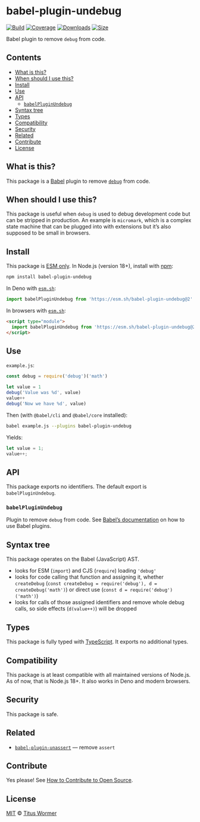 # babel-plugin-undebug

[![Build][build-badge]][build]
[![Coverage][coverage-badge]][coverage]
[![Downloads][downloads-badge]][downloads]
[![Size][size-badge]][size]

Babel plugin to remove `debug` from code.

## Contents

* [What is this?](#what-is-this)
* [When should I use this?](#when-should-i-use-this)
* [Install](#install)
* [Use](#use)
* [API](#api)
  * [`babelPluginUndebug`](#babelpluginundebug)
* [Syntax tree](#syntax-tree)
* [Types](#types)
* [Compatibility](#compatibility)
* [Security](#security)
* [Related](#related)
* [Contribute](#contribute)
* [License](#license)

## What is this?

This package is a [Babel][] plugin to remove [`debug`][debug] from code.

## When should I use this?

This package is useful when `debug` is used to debug development code but can be
stripped in production.
An example is `micromark`, which is a complex state machine that can be plugged
into with extensions but it’s also supposed to be small in browsers.

## Install

This package is [ESM only][esm].
In Node.js (version 18+), install with [npm][]:

```sh
npm install babel-plugin-undebug
```

In Deno with [`esm.sh`][esmsh]:

```js
import babelPluginUndebug from 'https://esm.sh/babel-plugin-undebug@2'
```

In browsers with [`esm.sh`][esmsh]:

```html
<script type="module">
  import babelPluginUndebug from 'https://esm.sh/babel-plugin-undebug@2?bundle'
</script>
```

## Use

`example.js`:

```js
const debug = require('debug')('math')

let value = 1
debug('Value was %d', value)
value++
debug('Now we have %d', value)
```

Then (with `@babel/cli` and `@babel/core` installed):

```sh
babel example.js --plugins babel-plugin-undebug
```

Yields:

```js
let value = 1;
value++;
```

## API

This package exports no identifiers.
The default export is `babelPluginUndebug`.

### `babelPluginUndebug`

Plugin to remove `debug` from code.
See [Babel’s documentation][babel-plugins] on how to use Babel plugins.

## Syntax tree

This package operates on the Babel (JavaScript) AST.

* looks for ESM (`import`) and CJS (`require`) loading `'debug'`
* looks for code calling that function and assigning it, whether `createDebug`
  (`const createDebug = require('debug'), d = createDebug('math')`)
  or direct use
  (`const d = require('debug')('math')`)
* looks for calls of those assigned identifiers and remove whole debug calls,
  so side effects (`d(value++)`) will be dropped

## Types

This package is fully typed with [TypeScript][].
It exports no additional types.

## Compatibility

This package is at least compatible with all maintained versions of Node.js.
As of now, that is Node.js 18+.
It also works in Deno and modern browsers.

## Security

This package is safe.

## Related

* [`babel-plugin-unassert`](https://github.com/unassert-js/babel-plugin-unassert)
  — remove `assert`

## Contribute

Yes please!
See [How to Contribute to Open Source][contribute].

## License

[MIT][license] © [Titus Wormer][author]

<!-- Definitions -->

[build-badge]: https://github.com/wooorm/babel-plugin-undebug/workflows/main/badge.svg

[build]: https://github.com/wooorm/babel-plugin-undebug/actions

[coverage-badge]: https://img.shields.io/codecov/c/github/wooorm/babel-plugin-undebug.svg

[coverage]: https://codecov.io/github/wooorm/babel-plugin-undebug

[downloads-badge]: https://img.shields.io/npm/dm/babel-plugin-undebug.svg

[downloads]: https://www.npmjs.com/package/babel-plugin-undebug

[size-badge]: https://img.shields.io/bundlephobia/minzip/babel-plugin-undebug.svg

[size]: https://bundlephobia.com/result?p=babel-plugin-undebug

[npm]: https://docs.npmjs.com/cli/install

[esmsh]: https://esm.sh

[license]: license

[author]: https://wooorm.com

[esm]: https://gist.github.com/sindresorhus/a39789f98801d908bbc7ff3ecc99d99c

[typescript]: https://www.typescriptlang.org

[contribute]: https://opensource.guide/how-to-contribute/

[debug]: https://github.com/visionmedia/debug

[babel]: https://babeljs.io

[babel-plugins]: https://babeljs.io/docs/plugins
